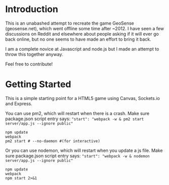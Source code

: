 # Introduction
This is an unabashed attempt to recreate the game GeoSense (geosense.net), which went offline some time after ~2012.
I have seen a few discussions on Reddit and elsewhere about people asking if it will ever go back online, but no one 
seems to have made an effort to bring it back.

I am a complete novice at Javascript and node.js but I made an attempt to throw this together anyway.

Feel free to contribute!

# Getting Started

This is a simple starting point for a HTML5 game using Canvas, Sockets.io and Express.

You can use pm2, which will restart when there is a crash.  Make sure package.json script entry says: `"start": "webpack -w & pm2 start server/app.js --ignore public"`

```
npm update
webpack
pm2 start # --no-daemon #(for interactive)
```

Or you can use nodemon, which will restart when you update a js file.  Make sure package.json script entry says: `"start": "webpack -w & nodemon  server/app.js --ignore public"`

```
npm update
webpack
npm start 2>&1
```


